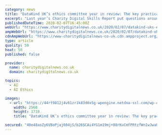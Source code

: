 ```yaml
---
category: news
title: "DataKind UK’s ethics committee year in review: The key practical takeaways for charities"
excerpt: "Last year’s Charity Digital Skills Report put questions around the ethics of digital to charities for the first time, highlighting that the ability to assess how responsible your charity is with digital is now considered a core skill. As discussed in our recent podcast provocatively titled ‘Is ignoring AI the charity sector’s biggest tech ..."
publishedDateTime: 2020-02-07T16:45:00Z
webUrl: "https://www.charitydigitalnews.co.uk/2020/02/07/datakind-uks-ethics-committee-the-key-practical-takeaways-for-charities/"
ampWebUrl: "https://www.charitydigitalnews.co.uk/2020/02/07/datakind-uks-ethics-committee-the-key-practical-takeaways-for-charities/?amp_markup=1"
cdnAmpWebUrl: "https://www-charitydigitalnews-co-uk.cdn.ampproject.org/c/s/www.charitydigitalnews.co.uk/2020/02/07/datakind-uks-ethics-committee-the-key-practical-takeaways-for-charities/?amp_markup=1"
type: article
quality: 50
heat: 50
published: false

provider:
  name: charitydigitalnews.co.uk
  domain: charitydigitalnews.co.uk

topics:
  - AI
  - AI Ethics

images:
  - url: "https://44rt9812j4v61zr1k83d0x5g-wpengine.netdna-ssl.com/wp-content/uploads/2020/02/alexander-sinn-KgLtFCgfC28-unsplash-scaled.jpg"
    width: 2560
    height: 1710
    title: "DataKind UK’s ethics committee year in review: The key practical takeaways for charities"

secured: "40e48asZy6VBoPjaj604jS/b26SCAi4YG1m19mj+08rKuCmfPRtzfWnIwJwaPcjWRiDADZ3Hn+qXby8Z7naiPg2oPhhmOM3MvFzJ7HjrFNVnL362nsknSKjDV/FwO9OGLbduWjhd5pG0YMU1H59J8PDRbYn9WwI56u4OrSsSYfrERnZU2TV9f5jzvNj0erIR2TWvRBE0/hDrElBc1NeKl9dskyWDrussH1o6SUpmGh7E6l3y3G/UUxEs03+qhm4N6CNq4ZswHeuZZ4VgMKGvEIp5+ELJB6/MWN/j4KJom7ASS7tt7W8m4ujiEEwziyqn;im+by4zMX8nXa2yQZLFFBg=="
---
```


